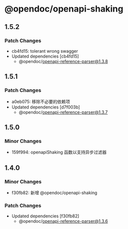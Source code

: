 # @opendoc/openapi-shaking

## 1.5.2

### Patch Changes

- cb4fd15: tolerant wrong swagger
- Updated dependencies [cb4fd15]
  - @opendoc/openapi-reference-parser@1.3.8

## 1.5.1

### Patch Changes

- a0eb075: 移除不必要的依赖项
- Updated dependencies [d7f003b]
  - @opendoc/openapi-reference-parser@1.3.7

## 1.5.0

### Minor Changes

- 159f994: openapiShaking 函数以支持异步过滤器

## 1.4.0

### Minor Changes

- f30fb82: 新增 @opendoc/openapi-shaking

### Patch Changes

- Updated dependencies [f30fb82]
  - @opendoc/openapi-reference-parser@1.3.6
